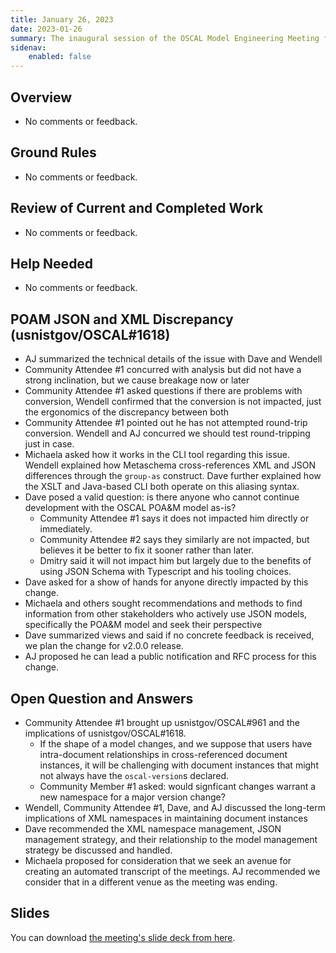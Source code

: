 ```yaml
---
title: January 26, 2023
date: 2023-01-26
summary: The inaugural session of the OSCAL Model Engineering Meeting for 2023
sidenav:
    enabled: false
---
```


## Overview

- No comments or feedback.

## Ground Rules

- No comments or feedback.

## Review of Current and Completed Work

- No comments or feedback.

## Help Needed

- No comments or feedback.

## POAM JSON and XML Discrepancy (usnistgov/OSCAL#1618)

- AJ summarized the technical details of the issue with Dave and Wendell
- Community Attendee #1 concurred with analysis but did not have a strong inclination, but we cause breakage now or later
- Community Attendee #1 asked questions if there are problems with conversion, Wendell confirmed that the conversion is not impacted, just the ergonomics of the discrepancy between both
- Community Attendee #1 pointed out he has not attempted round-trip conversion. Wendell and AJ concurred we should test round-tripping just in case.
- Michaela asked how it works in the CLI tool regarding this issue. Wendell explained how Metaschema cross-references XML and JSON differences through the `group-as` construct. Dave further explained how the XSLT and Java-based CLI both operate on this aliasing syntax.
- Dave posed a valid question: is there anyone who cannot continue development with the OSCAL POA&M model as-is?
  - Community Attendee #1 says it does not impacted him directly or immediately.
  - Community Attendee #2 says they similarly are not impacted, but believes it be better to fix it sooner rather than later.
  - Dmitry said it will not impact him but largely due to the benefits of using JSON Schema with Typescript and his tooling choices.
- Dave asked for a show of hands for anyone directly impacted by this change.
- Michaela and others sought recommendations and methods to find information from other stakeholders who actively use JSON models, specifically the POA&M model and seek their perspective
- Dave summarized views and said if no concrete feedback is received, we plan the change for v2.0.0 release.
- AJ proposed he can lead a public notification and RFC process for this change.

## Open Question and Answers

- Community Attendee #1 brought up usnistgov/OSCAL#961 and the implications of usnistgov/OSCAL#1618.
  - If the shape of a model changes, and we suppose that users have intra-document relationships in cross-referenced document instances, it will be challenging with document instances that might not always have the `oscal-version`s declared.
  - Community Member #1 asked: would signficant changes warrant a new namespace for a major version change?
- Wendell, Community Attendee #1, Dave, and AJ discussed the long-term implications of XML namespaces in maintaining document instances
- Dave recommended the XML namespace management, JSON management strategy, and their relationship to the model management strategy be discussed and handled.
- Michaela proposed for consideration that we seek an avenue for creating an automated transcript of the meetings. AJ recommended we consider that in a different venue as the meeting was ending.

## Slides

You can download [the meeting's slide deck from here](../slides-2023-01-26.pdf).

